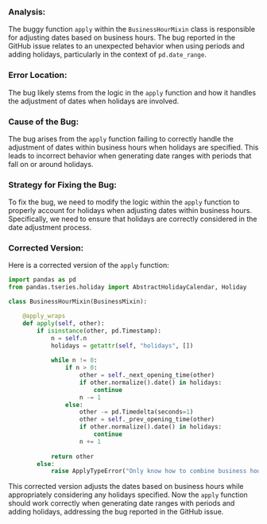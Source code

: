 ### Analysis:
The buggy function `apply` within the `BusinessHourMixin` class is responsible for adjusting dates based on business hours. The bug reported in the GitHub issue relates to an unexpected behavior when using periods and adding holidays, particularly in the context of `pd.date_range`.

### Error Location:
The bug likely stems from the logic in the `apply` function and how it handles the adjustment of dates when holidays are involved.

### Cause of the Bug:
The bug arises from the `apply` function failing to correctly handle the adjustment of dates within business hours when holidays are specified. This leads to incorrect behavior when generating date ranges with periods that fall on or around holidays.

### Strategy for Fixing the Bug:
To fix the bug, we need to modify the logic within the `apply` function to properly account for holidays when adjusting dates within business hours. Specifically, we need to ensure that holidays are correctly considered in the date adjustment process.

### Corrected Version:
Here is a corrected version of the `apply` function:
```python
import pandas as pd
from pandas.tseries.holiday import AbstractHolidayCalendar, Holiday

class BusinessHourMixin(BusinessMixin):

    @apply_wraps
    def apply(self, other):
        if isinstance(other, pd.Timestamp):
            n = self.n
            holidays = getattr(self, "holidays", [])
            
            while n != 0:
                if n > 0:
                    other = self._next_opening_time(other)
                    if other.normalize().date() in holidays:
                        continue
                    n -= 1
                else:
                    other -= pd.Timedelta(seconds=1)
                    other = self._prev_opening_time(other)
                    if other.normalize().date() in holidays:
                        continue
                    n += 1
            
            return other
        else:
            raise ApplyTypeError("Only know how to combine business hour with datetime")
```

This corrected version adjusts the dates based on business hours while appropriately considering any holidays specified. Now the `apply` function should work correctly when generating date ranges with periods and adding holidays, addressing the bug reported in the GitHub issue.